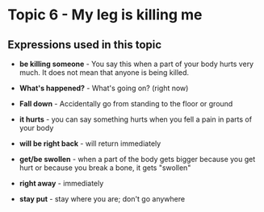 # Topic 6 - My leg is killing me

## Expressions used in this topic

* **be killing someone** - You say this when a part of your body hurts very much. It does not mean that anyone is being killed.

* **What's happened?** -  What's going on? (right now)

* **Fall down** - Accidentally go from standing to the floor or ground

* **it hurts** - you can say something hurts when you fell a pain in parts of your body

* **will be right back** - will return immediately

* **get/be swollen** - when a part of the body gets bigger because you get hurt or because you break a bone, it gets "swollen" 

* **right away** - immediately

* **stay put** - stay where you are; don't go anywhere